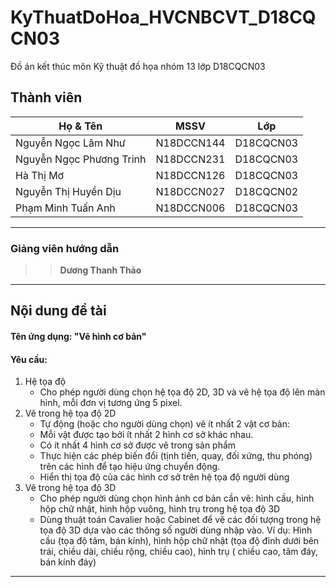 # KyThuatDoHoa_HVCNBCVT_D18CQCN03
Đồ án kết thúc môn Kỹ thuật đồ họa nhóm 13 lớp D18CQCN03
## Thành viên
| Họ & Tên  | MSSV| Lớp|
| ------------- | ------------- |----------|
| Nguyễn Ngọc Lâm Như            |N18DCCN144  |D18CQCN03|
| Nguyễn Ngọc Phương Trinh    | N18DCCN231  |D18CQCN03|
| Hà Thị Mơ     | N18DCCN126 |D18CQCN03|
| Nguyễn Thị Huyền Dịu  | N18DCCN027  |D18CQCN02|
| Phạm Minh Tuấn Anh   | N18DCCN006  |D18CQCN03|
-----------------------------------------------
### Giảng viên hướng dẫn
>>**Dương Thanh Thảo**
-----------------------------------------------
## Nội dung đề tài
#### Tên ứng dụng: "Vẽ hình cơ bản"
#### Yêu cầu:
1. Hệ tọa độ
      - Cho phép người dùng chọn hệ tọa độ 2D, 3D và vẽ hệ tọa độ lên màn hình, mỗi đơn vị tương ứng 5 pixel.
2. Vẽ trong hệ tọa độ 2D
      - Tự động (hoặc cho người dùng chọn) vẽ ít nhất 2 vật cơ bản:
      - Mỗi vật được tạo bởi ít nhất 2 hình cơ sở khác nhau. 
      - Có ít nhất 4 hình cơ sở được vẽ trong sản phẩm
      - Thực hiện các phép biến đổi (tịnh tiến, quay, đối xứng, thu phóng) trên các hình để tạo hiệu ứng chuyển động.
      - Hiển thị tọa độ của các hình cơ sở trên hệ tọa độ người dùng
3. Vẽ trong hệ tọa độ 3D
      - Cho phép người dùng chọn hình ảnh cơ bản cần vẽ: hình cầu, hình hộp chữ nhật, hình hộp vuông, hình trụ trong hệ tọa độ 3D 
      - Dùng thuật toán Cavalier hoặc Cabinet để vẽ các đối tượng trong hệ tọa độ 3D dựa vào các thông số người dùng nhập vào. 
      Ví dụ: Hình cầu (tọa độ tâm, bán kính), hình hộp chữ nhật (tọa độ đỉnh dưới bên trái, chiều dài, chiều rộng, chiều cao), hình trụ ( chiều cao, tâm đáy, bán kính đáy)
-----------------------------------------------
